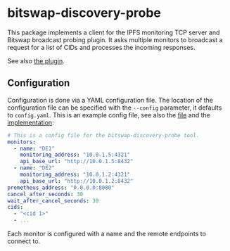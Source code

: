 # bitswap-discovery-probe

This package implements a client for the IPFS monitoring TCP server and Bitswap broadcast probing plugin.
It asks multiple monitors to broadcast a request for a list of CIDs and processes the incoming responses.

See also [the plugin](https://github.com/scriptkitty/ipfs-metric-exporter).

## Configuration

Configuration is done via a YAML configuration file.
The location of the configuration file can be specified with the `--config` parameter, it defaults to `config.yaml`.
This is an example config file, see also the [file](./config.yaml) and the [implementation](./src/config.rs):

```yaml
# This is a config file for the bitswap-discovery-probe tool.
monitors:
  - name: "DE1"
    monitoring_address: "10.0.1.5:4321"
    api_base_url: "http://10.0.1.5:8432"
  - name: "DE2"
    monitoring_address: "10.0.1.2:4321"
    api_base_url: "http://10.0.1.2:8432"
prometheus_address: "0.0.0.0:8080"
cancel_after_seconds: 30
wait_after_cancel_seconds: 30
cids:
  - "<cid 1>"
  - ...
```

Each monitor is configured with a name and the remote endpoints to connect to.
